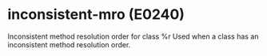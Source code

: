 # inconsistent-mro (E0240)

Inconsistent method resolution order for class %r Used when a class has
an inconsistent method resolution order.
